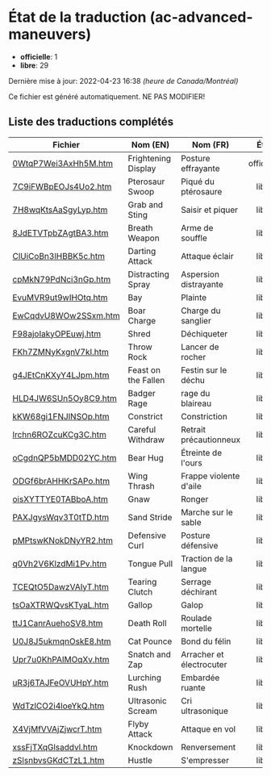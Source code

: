 # État de la traduction (ac-advanced-maneuvers)

 * **officielle**: 1
 * **libre**: 29


Dernière mise à jour: 2022-04-23 16:38 *(heure de Canada/Montréal)*

Ce fichier est généré automatiquement. NE PAS MODIFIER!
## Liste des traductions complétés

| Fichier   | Nom (EN)    | Nom (FR)    | État |
|-----------|-------------|-------------|:----:|
|[0WtqP7Wei3AxHh5M.htm](ac-advanced-maneuvers/0WtqP7Wei3AxHh5M.htm)|Frightening Display|Posture effrayante|officielle|
|[7C9iFWBpEOJs4Uo2.htm](ac-advanced-maneuvers/7C9iFWBpEOJs4Uo2.htm)|Pterosaur Swoop|Piqué du ptérosaure|libre|
|[7H8wqKtsAaSgyLyp.htm](ac-advanced-maneuvers/7H8wqKtsAaSgyLyp.htm)|Grab and Sting|Saisir et piquer|libre|
|[8JdETVTpbZAgtBA3.htm](ac-advanced-maneuvers/8JdETVTpbZAgtBA3.htm)|Breath Weapon|Arme de souffle|libre|
|[ClUiCoBn3lHBBK5c.htm](ac-advanced-maneuvers/ClUiCoBn3lHBBK5c.htm)|Darting Attack|Attaque éclair|libre|
|[cpMkN79PdNci3nGp.htm](ac-advanced-maneuvers/cpMkN79PdNci3nGp.htm)|Distracting Spray|Aspersion distrayante|libre|
|[EvuMVR9ut9wIHOtq.htm](ac-advanced-maneuvers/EvuMVR9ut9wIHOtq.htm)|Bay|Plainte|libre|
|[EwCqdvU8WOw2SSxm.htm](ac-advanced-maneuvers/EwCqdvU8WOw2SSxm.htm)|Boar Charge|Charge du sanglier|libre|
|[F98ajoIakyOPEuwj.htm](ac-advanced-maneuvers/F98ajoIakyOPEuwj.htm)|Shred|Déchiqueter|libre|
|[FKh7ZMNyKxgnV7kI.htm](ac-advanced-maneuvers/FKh7ZMNyKxgnV7kI.htm)|Throw Rock|Lancer de rocher|libre|
|[g4JEtCnKXyY4LJpm.htm](ac-advanced-maneuvers/g4JEtCnKXyY4LJpm.htm)|Feast on the Fallen|Festin sur le déchu|libre|
|[HLD4JW6SUn5Oy8C9.htm](ac-advanced-maneuvers/HLD4JW6SUn5Oy8C9.htm)|Badger Rage|rage du blaireau|libre|
|[kKW68gi1FNJlNSOp.htm](ac-advanced-maneuvers/kKW68gi1FNJlNSOp.htm)|Constrict|Constriction|libre|
|[lrchn6ROZcuKCg3C.htm](ac-advanced-maneuvers/lrchn6ROZcuKCg3C.htm)|Careful Withdraw|Retrait précautionneux|libre|
|[oCgdnQP5bMDD02YC.htm](ac-advanced-maneuvers/oCgdnQP5bMDD02YC.htm)|Bear Hug|Étreinte de l'ours|libre|
|[ODGf6brAHHKrSAPo.htm](ac-advanced-maneuvers/ODGf6brAHHKrSAPo.htm)|Wing Thrash|Frappe violente d'aile|libre|
|[oisXYTTYE0TABboA.htm](ac-advanced-maneuvers/oisXYTTYE0TABboA.htm)|Gnaw|Ronger|libre|
|[PAXJgysWqv3T0tTD.htm](ac-advanced-maneuvers/PAXJgysWqv3T0tTD.htm)|Sand Stride|Marche sur le sable|libre|
|[pMPtswKNokDNyYR2.htm](ac-advanced-maneuvers/pMPtswKNokDNyYR2.htm)|Defensive Curl|Posture défensive|libre|
|[q0Vh2V6KlzdMi1Pv.htm](ac-advanced-maneuvers/q0Vh2V6KlzdMi1Pv.htm)|Tongue Pull|Traction de la langue|libre|
|[TCEQtO5DawzVAIyT.htm](ac-advanced-maneuvers/TCEQtO5DawzVAIyT.htm)|Tearing Clutch|Serrage déchirant|libre|
|[tsOaXTRWQvsKTyaL.htm](ac-advanced-maneuvers/tsOaXTRWQvsKTyaL.htm)|Gallop|Galop|libre|
|[ttJ1CanrAuehoSV8.htm](ac-advanced-maneuvers/ttJ1CanrAuehoSV8.htm)|Death Roll|Roulade mortelle|libre|
|[U0J8J5ukmqnOskE8.htm](ac-advanced-maneuvers/U0J8J5ukmqnOskE8.htm)|Cat Pounce|Bond du félin|libre|
|[Upr7u0KhPAIMOqXv.htm](ac-advanced-maneuvers/Upr7u0KhPAIMOqXv.htm)|Snatch and Zap|Arracher et électrocuter|libre|
|[uR3j6TAJFeOVUHpY.htm](ac-advanced-maneuvers/uR3j6TAJFeOVUHpY.htm)|Lurching Rush|Embardée ruante|libre|
|[WdTzlCO2i4loeYkQ.htm](ac-advanced-maneuvers/WdTzlCO2i4loeYkQ.htm)|Ultrasonic Scream|Cri ultrasonique|libre|
|[X4VjMfVVAjZjwcrT.htm](ac-advanced-maneuvers/X4VjMfVVAjZjwcrT.htm)|Flyby Attack|Attaque en vol|libre|
|[xssFjTXqGlsaddvl.htm](ac-advanced-maneuvers/xssFjTXqGlsaddvl.htm)|Knockdown|Renversement|libre|
|[zSlsnbvsGKdCTzL1.htm](ac-advanced-maneuvers/zSlsnbvsGKdCTzL1.htm)|Hustle|S'empresser|libre|
